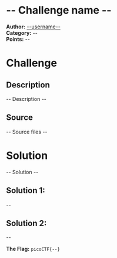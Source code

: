 # -- Challenge name --

**Author:** [--username--](https://github.com/--username--)  
**Category:** --  
**Points:** --

# Challenge

## Description

-- Description --

## Source

-- Source files --

# Solution

-- Solution --

## Solution 1:

--

## Solution 2:

--

**The Flag:** `picoCTF{--}`
